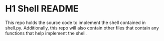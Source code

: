 # H1 Shell README
This repo holds the source code to implement the shell contained in shell.py.  Additionally, 
this repo will also contain other files that contain any functions that help implement the 
shell.
